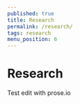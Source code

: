 ```yaml
---
published: true
title: Research
permalink: /research/
tags: research
menu_position: 6
---
```


# Research

Test edit with prose.io